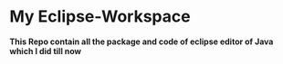 # My Eclipse-Workspace

**This Repo contain all the package and code of eclipse editor of Java which I did till now**
